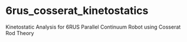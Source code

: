 # 6rus_cosserat_kinetostatics
Kinetostatic Analysis for 6RUS Parallel Continuum Robot using Cosserat Rod Theory
